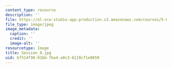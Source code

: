 ```yaml
---
content_type: resource
description: ''
file: https://ol-ocw-studio-app-production.s3.amazonaws.com/courses/5-07sc-biological-chemistry-i-fall-2013/bf514f9601bbfba4a8c36119cf1e0659_Session_8.jpg
file_type: image/jpeg
image_metadata:
  caption: ''
  credit: ''
  image-alt: ''
resourcetype: Image
title: Session_8.jpg
uid: bf514f96-01bb-fba4-a8c3-6119cf1e0659
---
```

